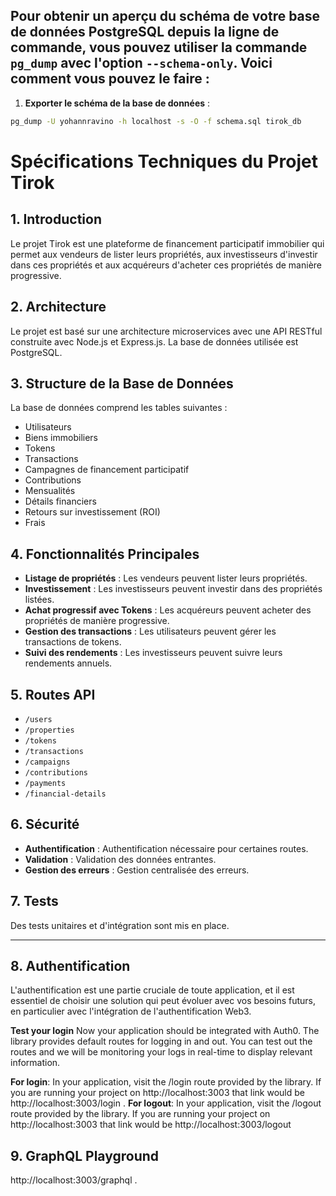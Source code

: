 

## Pour obtenir un aperçu du schéma de votre base de données PostgreSQL depuis la ligne de commande, vous pouvez utiliser la commande `pg_dump` avec l'option `--schema-only`. Voici comment vous pouvez le faire :

1. **Exporter le schéma de la base de données** :
```bash
pg_dump -U yohannravino -h localhost -s -O -f schema.sql tirok_db
```

# Spécifications Techniques du Projet Tirok

## 1. Introduction

Le projet Tirok est une plateforme de financement participatif immobilier qui permet aux vendeurs de lister leurs propriétés, aux investisseurs d'investir dans ces propriétés et aux acquéreurs d'acheter ces propriétés de manière progressive.

## 2. Architecture

Le projet est basé sur une architecture microservices avec une API RESTful construite avec Node.js et Express.js. La base de données utilisée est PostgreSQL.

## 3. Structure de la Base de Données

La base de données comprend les tables suivantes :
- Utilisateurs
- Biens immobiliers
- Tokens
- Transactions
- Campagnes de financement participatif
- Contributions
- Mensualités
- Détails financiers
- Retours sur investissement (ROI)
- Frais

## 4. Fonctionnalités Principales

- **Listage de propriétés** : Les vendeurs peuvent lister leurs propriétés.
- **Investissement** : Les investisseurs peuvent investir dans des propriétés listées.
- **Achat progressif avec Tokens** : Les acquéreurs peuvent acheter des propriétés de manière progressive.
- **Gestion des transactions** : Les utilisateurs peuvent gérer les transactions de tokens.
- **Suivi des rendements** : Les investisseurs peuvent suivre leurs rendements annuels.

## 5. Routes API

- `/users`
- `/properties`
- `/tokens`
- `/transactions`
- `/campaigns`
- `/contributions`
- `/payments`
- `/financial-details`

## 6. Sécurité

- **Authentification** : Authentification nécessaire pour certaines routes.
- **Validation** : Validation des données entrantes.
- **Gestion des erreurs** : Gestion centralisée des erreurs.

## 7. Tests

Des tests unitaires et d'intégration sont mis en place.


---
## 8. Authentification
L'authentification est une partie cruciale de toute application, et il est essentiel de choisir une solution qui peut évoluer avec vos besoins futurs, en particulier avec l'intégration de l'authentification Web3.

**Test your login**
Now your application should be integrated with Auth0. The library provides default routes for logging in and out. You can test out the routes and we will be monitoring your logs in real-time to display relevant information.

**For login**: In your application, visit the /login route provided by the library. If you are running your project on http://localhost:3003 that link would be 
http://localhost:3003/login
.
**For logout**: In your application, visit the /logout route provided by the library. If you are running your project on http://localhost:3003 that link would be 
http://localhost:3003/logout


## 9. GraphQL Playground
http://localhost:3003/graphql
.

